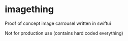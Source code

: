 # imagething
Proof of concept image carrousel written in swiftui

Not for production use (contains hard coded everything)
